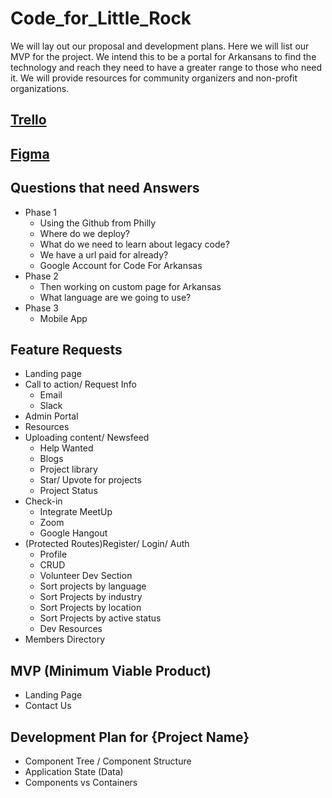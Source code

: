 # Code_for_Little_Rock

We will lay out our proposal and development plans. Here we will list our MVP for the project.
We intend this to be a portal for Arkansans to find the technology and reach they need to have a greater range to those who need it. We will provide resources for community organizers and non-profit organizations.

## [Trello](https://trello.com/b/U7NDN12J/codeforlittlerock)     
## [Figma](https://www.figma.com/file/BjPKZIkUHXt1StHh9arnMe/Code-for-Little-Rock?node-id=0%3A1)
## Questions that need Answers
* Phase 1
  * Using the Github from Philly
  * Where do we deploy?
  * What do we need to learn about legacy code?
  * We have a url paid for already?
  * Google Account for Code For Arkansas
* Phase 2
  * Then working on custom page for Arkansas
  * What language are we going to use?
* Phase 3
  * Mobile App

## Feature Requests
* Landing page
* Call to action/ Request Info
  * Email
  * Slack
* Admin Portal
* Resources
* Uploading content/ Newsfeed
  * Help Wanted
  * Blogs
  * Project library
  * Star/ Upvote for projects
  * Project Status
* Check-in
  * Integrate MeetUp 
  * Zoom 
  * Google Hangout
* (Protected Routes)Register/ Login/ Auth
  * Profile
  * CRUD
  * Volunteer Dev Section
  * Sort projects by language
  * Sort Projects by industry
  * Sort Projects by location
  * Sort Projects by active status
  * Dev Resources
* Members Directory




## MVP (Minimum Viable Product)
* Landing Page
* Contact Us

## Development Plan for {Project Name}
* Component Tree / Component Structure
* Application State (Data)
* Components vs Containers



